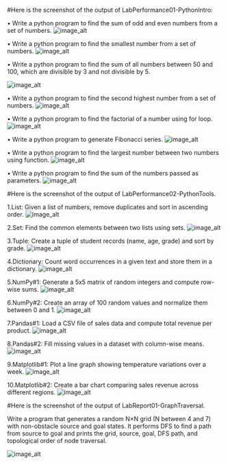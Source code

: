 #Here is the screenshot of the output of LabPerformance01-PythonIntro:

• Write a python program to find the sum of odd and even numbers from a set of numbers.
![image_alt](https://github.com/ZakariaHossainCSE/Artificial-Intelligence-Lab/blob/97602b1b02c5b2e61fd7558ec4acaec2b942ff6e/Even_Odd.png)

• Write a python program to find the smallest number from a set of numbers.
![image_alt](https://github.com/ZakariaHossainCSE/Artificial-Intelligence-Lab/blob/e8dde1fc5546037c81f47d7b9e6bfa0fc3271e48/Smallest_number.png)

• Write a python program to find the sum of all numbers between 50 and 100, which are divisible by 3 and
not divisible by 5.

![image_alt](https://github.com/ZakariaHossainCSE/Artificial-Intelligence-Lab/blob/b5f84d4105401a4bf16c9d1b631cde26d3789efc/sum_Between_50_to_100.JPG)

• Write a python program to find the second highest number from a set of numbers.
![image_alt](https://github.com/ZakariaHossainCSE/Artificial-Intelligence-Lab/blob/1f7b975d351c04e0d7fea5c16691bf4664dc88d1/second_highest_num.JPG)

• Write a python program to find the factorial of a number using for loop.
![image_alt](https://github.com/ZakariaHossainCSE/Artificial-Intelligence-Lab/blob/c589d9b2bf3e453609d9de9b7a6e00b13ec5ad5c/factorial_num.JPG)

• Write a python program to generate Fibonacci series.
![image_alt](https://github.com/ZakariaHossainCSE/Artificial-Intelligence-Lab/blob/cc8dd22cacd96338592d413695cc6dedf04d0012/fibonacci.JPG)


• Write a python program to find the largest number between two numbers using function.
![image_alt](https://github.com/ZakariaHossainCSE/Artificial-Intelligence-Lab/blob/03fdb5caccbc21c6d158f8a85098435dad0a7ae2/Largest_Number.JPG)

• Write a python program to find the sum of the numbers passed as parameters.
![image_alt](https://github.com/ZakariaHossainCSE/Artificial-Intelligence-Lab/blob/3abe57ba7143adfbff6a741513c2ff6c28e42828/Number_parameters.JPG)








#Here is the screenshot of the output of LabPerformance02-PythonTools.

1.List: Given a list of numbers, remove duplicates and sort in ascending order.
![image_alt](https://github.com/ZakariaHossainCSE/Artificial-Intelligence-Lab/blob/04a7feb1716b72d79df229a4619dcbe139cc098f/LabPerformance02-all-screenshot/List_remove-duplicate.JPG)


2.Set: Find the common elements between two lists using sets.
![image_alt](https://github.com/ZakariaHossainCSE/Artificial-Intelligence-Lab/blob/92d36482fe26798d682654144b00ec089ad47968/LabPerformance02-all-screenshot/Common_numbers.JPG)

3.Tuple: Create a tuple of student records (name, age, grade) and sort by grade.
![image_alt](https://github.com/ZakariaHossainCSE/Artificial-Intelligence-Lab/blob/37e72dc715713ba6e942178700f9d7cb97d6a99f/LabPerformance02-all-screenshot/Student_records.JPG)

4.Dictionary: Count word occurrences in a given text and store them in a dictionary.
![image_alt](https://github.com/ZakariaHossainCSE/Artificial-Intelligence-Lab/blob/9e974812b852a0c3669816ad469574769866a4f7/LabPerformance02-all-screenshot/Count_word.JPG)

5.NumPy#1: Generate a 5x5 matrix of random integers and compute row-wise sums.
![image_alt](https://github.com/ZakariaHossainCSE/Artificial-Intelligence-Lab/blob/9db3db23ea5ce111d9b12b0d4d4788b8c2bef127/LabPerformance02-all-screenshot/Matrix_random.JPG)

6.NumPy#2: Create an array of 100 random values and normalize them between 0 and 1.
![image_alt](https://github.com/ZakariaHossainCSE/Artificial-Intelligence-Lab/blob/f72e1ddb9f99966604eb28980580bedff9f1f85e/LabPerformance02-all-screenshot/100_random_values.JPG)

7.Pandas#1: Load a CSV file of sales data and compute total revenue per product.
![image_alt]()

8.Pandas#2: Fill missing values in a dataset with column-wise means.
![image_alt]()

9.Matplotlib#1: Plot a line graph showing temperature variations over a week.
![image_alt]()

10.Matplotlib#2: Create a bar chart comparing sales revenue across different regions.
![image_alt]()






#Here is the screenshot of the output of LabReport01-GraphTraversal.

Write a program that generates a random N×N grid (N between 4 and 7) with non-obstacle source and goal states. It  performs DFS to find a path from source to goal and prints the grid, source, goal, DFS path, and topological order of node traversal.

![image_alt](https://github.com/ZakariaHossainCSE/Artificial-Intelligence-Lab/blob/4d8a660dd2a6fd9b5e3598aa0c83c50262919bb2/LabReport01-GraphTraversal/LabReport01-GraphTraversal-Screenshot/AI%20report1.png)


